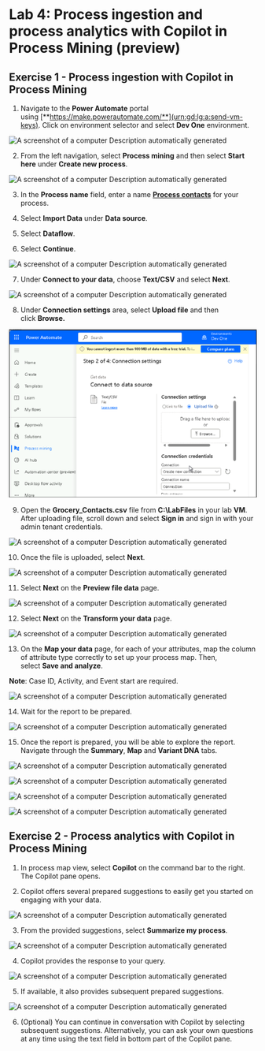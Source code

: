 # Lab 4: Process ingestion and process analytics with Copilot in Process Mining (preview)

## Exercise 1 - Process ingestion with Copilot in Process Mining

1.  Navigate to the **Power Automate** portal
    using [**https://make.powerautomate.com/**](urn:gd:lg:a:send-vm-keys).
    Click on environment selector and select **Dev One** environment.

![A screenshot of a computer Description automatically
generated](./media/image1.png)

2.  From the left navigation, select **Process mining** and then
    select **Start here** under **Create new process**.

![A screenshot of a computer Description automatically
generated](./media/image2.png)

3.  In the **Process name** field, enter a name [**Process
    contacts**](urn:gd:lg:a:send-vm-keys) for your process.

4.  Select **Import Data** under **Data source**.

5.  Select **Dataflow**.

6.  Select **Continue**.

![A screenshot of a computer Description automatically
generated](./media/image3.png)

7.  Under **Connect to your data**, choose **Text/CSV** and
    select **Next**.

![A screenshot of a computer Description automatically
generated](./media/image4.png)

8.  Under **Connection settings** area, select **Upload file** and then
    click **Browse.**

![](./media/image5.png)

9.  Open the **Grocery_Contacts.csv** file from **C:\LabFiles** in your
    lab **VM**. After uploading file, scroll down and select **Sign
    in** and sign in with your admin tenant credentials.

![A screenshot of a computer Description automatically
generated](./media/image6.png)

10. Once the file is uploaded, select **Next**.

![A screenshot of a computer Description automatically
generated](./media/image7.png)

11. Select **Next** on the **Preview file data** page.

![A screenshot of a computer Description automatically
generated](./media/image8.png)

12. Select **Next** on the **Transform your data** page.

![A screenshot of a computer Description automatically
generated](./media/image9.png)

13. On the **Map your data** page, for each of your attributes, map the
    column of attribute type correctly to set up your process map. Then,
    select **Save and analyze**.

**Note**: Case ID, Activity, and Event start are required.

![A screenshot of a computer Description automatically
generated](./media/image10.png)

14. Wait for the report to be prepared.

![A screenshot of a computer Description automatically
generated](./media/image11.png)

15. Once the report is prepared, you will be able to explore the report.
    Navigate through the **Summary**, **Map** and **Variant DNA** tabs.

![A screenshot of a computer Description automatically
generated](./media/image12.png)

![A screenshot of a computer Description automatically
generated](./media/image13.png)

![A screenshot of a computer Description automatically
generated](./media/image14.png)

![A screenshot of a computer Description automatically
generated](./media/image15.png)

## Exercise 2 - Process analytics with Copilot in Process Mining

1.  In process map view, select **Copilot** on the command bar to the
    right. The Copilot pane opens.

2.  Copilot offers several prepared suggestions to easily get you
    started on engaging with your data.

![A screenshot of a computer Description automatically
generated](./media/image16.png)

3.  From the provided suggestions, select **Summarize my process**.

![A screenshot of a computer Description automatically
generated](./media/image17.png)

4.  Copilot provides the response to your query.

![A screenshot of a computer Description automatically
generated](./media/image18.png)

5.  If available, it also provides subsequent prepared suggestions.

![A screenshot of a computer Description automatically
generated](./media/image19.png)

6.  (Optional) You can continue in conversation with Copilot by
    selecting subsequent suggestions. Alternatively, you can ask your
    own questions at any time using the text field in bottom part of the
    Copilot pane.
